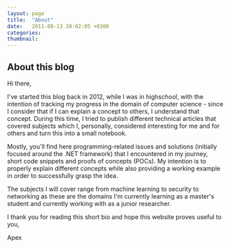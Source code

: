 ```yaml
---
layout: page
title:  "About"
date:   2011-08-13 20:02:05 +0300
categories: 
thumbnail: 
---
```


## About this blog

Hi there,


I've started this blog back in 2012, while I was in highschool, with the intention of tracking my progress in the domain of computer science - since I consider that if I can explain a concept to others, I understand that concept. During this time, I tried to publish different technical articles that covered subjects which I, personally, considered interesting for me and for others and turn this into a small notebook.

Mostly, you'll find here programming-related issues and solutions (initially focused around the .NET framework) that I encountered in my journey, short code snippets and proofs of concepts (POCs). My intention is to properly explain different concepts while also providing a working example in order to successfully grasp the idea.

The subjects I will cover range from machine learning to security to networking as these are the domains I'm currently learning as a master's student and currently working with as a junior researcher.


I thank you for reading this short bio and hope this website proves useful to you,

Apex


